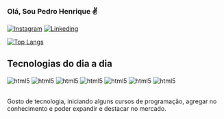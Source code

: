 ### Olá, Sou Pedro Henrique ✌️

[![Instagram](https://img.shields.io/badge/Instagram-E4405F?style=for-the-badge&logo=instagram&logoColor=white)](https://www.instagram.com/peedrovsk/)
[![Linkeding](https://img.shields.io/badge/LinkedIn-0077B5?style=for-the-badge&logo=linkedin&logoColor=white)](https://www.linkedin.com/in/pedro-henrique-641271163/)

[![Top Langs](https://github-readme-stats.vercel.app/api/top-langs/?username=PedroH34&layout=compact)](https://github.com/anuraghazra/github-readme-stats)

## Tecnologias do dia a dia
<div style="display: inline_block">
    <img align="center" alt=" html5" src="https://img.shields.io/badge/HTML5-E34F26?style=for-the-badge&logo=html5&logoColor=white"/>
    <img align="center" alt=" html5" src="https://img.shields.io/badge/HTML-239120?style=for-the-badge&logo=html5&logoColor=white"/>
    <img align="center" alt=" html5" src="https://img.shields.io/badge/CSS-239120?&style=for-the-badge&logo=css3&logoColor=white"/>
    <img align="center" alt=" html5" src="https://img.shields.io/badge/React-20232A?style=for-the-badge&logo=react&logoColor=61DAFB"/>
    <img align="center" alt=" html5" src="https://img.shields.io/badge/JavaScript-F7DF1E?style=for-the-badge&logo=javascript&logoColor=black"/>
    <img align="center" alt=" html5" src="https://img.shields.io/badge/Windows-0078D6?style=for-the-badge&logo=windows&logoColor=white"/>
    <img align="center" alt=" html5" src="https://img.shields.io/badge/GitHub-100000?style=for-the-badge&logo=github&logoColor=white"/>
</div><br/>

Gosto de tecnologia, iniciando alguns cursos de programação, agregar no conhecimento e poder expandir e destacar no mercado.
